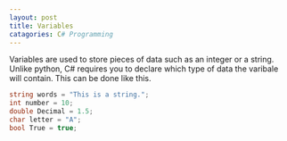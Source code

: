 ```yaml
---
layout: post
title: Variables
catagories: C# Programming 
---
```

Variables are used to store pieces of data such as an integer or a string. Unlike python, C# requires you to declare which type of data the varibale will contain.
This can be done like this.
```csharp
string words = "This is a string.";
int number = 10;
double Decimal = 1.5;
char letter = "A";
bool True = true;
```
